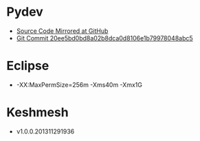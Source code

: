 # Pydev

- [Source Code Mirrored at
  GitHub](https://github.com/reprogrammer/keshmesh-Pydev/tree/keshmesh)
- [Git Commit 20ee5bd0bd8a02b8dca0d8106e1b79978048abc5](https://github.com/aptana/Pydev/commit/20ee5bd0bd8a02b8dca0d8106e1b79978048abc5)

# Eclipse

- -XX:MaxPermSize=256m -Xms40m -Xmx1G

# Keshmesh

- v1.0.0.201311291936


